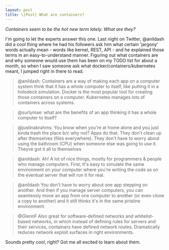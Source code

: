 ```yaml
---
layout: post
title: \|Post| What are containers?
---
```


_Containers seem to be the hot new term lately. What are they?_

I'm going to let the experts answer this one. Last night on Twitter, @anildash did a cool thing where he had his followers ask him what certain 'jargony' words actually mean - words like kernel, REST, API - and he explained those terms in an easy-to-understand manner. Figuring out what containers are and why someone would use them has been on my TODO list for about a month, so when I saw someone ask what docker/containers/kubernetes meant, I jumped right in there to read.

> @anildash:
> Containers are a way of making each app on a computer system think
> that it has a whole computer to itself, like putting it in a
> holodeck simulation. Docker is the most popular tool for creating
> those containers on a computer. Kubernetes manages lots of
> containers across systems.

> @surlymae:
> what are the benefits of an app thinking it has a whole computer
> to itself?

> @justinabrahms:
> You know when you're at home alone and you just kinda trash the
> place b/c why not? Apps do that. They don't clean up after
> themselves (files everywhere). They don't have to worry about
> using the bathroom (CPU) when someone else was going to use it.
> Theyve got it all to themselves

> @anildash:
> Ah! A lot of nice things, mostly for programmers & people who
> manage computers. First, It's easy to simulate the same environment
> on your computer where you're writing the code as on the eventual
> server that will run it for real.

> @anildash
> You don't have to worry about one app stepping on another. And
> then if you manage server computers, you can seamlessly move an
> app from one computer to another (or even clone a copy to another)
> and it still thinks it's in the same pristine environment.

> @GlennF
> Also great for software-defined networks and whitelist-based
> networks, in which instead of defining rules for servers and their
> services, containers have defined network routes. Dramatically
> reduces network exploit surfaces in right environments.

Sounds pretty cool, right? Got me all excited to learn about them.
